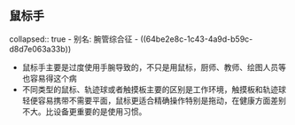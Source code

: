 ## 鼠标手
collapsed:: true
	- 别名: 腕管综合征
	- ((64be2e8c-1c43-4a9d-b59c-d8d7e063a33b))
- 鼠标手主要是过度使用手腕导致的，不只是用鼠标，厨师、教师、绘图人员等也容易得这个病
- 不同类型的鼠标、轨迹球或者触摸板主要的区别是工作环境，触摸板和轨迹球轻便容易携带不需要平面，鼠标更适合精确操作特别是拖动，在健康方面差别不大。比设备更重要的是使用习惯。